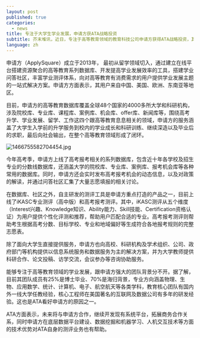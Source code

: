 ```yaml
---
layout: post
published: true
categories:
  - news
title: 专注于大学生学业发展，申请方获ATA战略投资
subtitle: 芥末堆讯，近日，专注于高等教育领域的教育科技公司申请方获得ATA战略投资，其他投资者还包括好未来、明势资本、海兆资本以及华清策源。
language: zh
---
```

申请方（ApplySquare）成立于2013年， 最初从留学领域切入，通过建立在线平台搭建资源聚合的高等教育系列数据库、开发提高学业发展效率的工具，搭建学业问答社区，丰富学业测评体系，向对高等教育有消费需求的用户提供学业发展主题的一站式解决方案。申请方方面表示，其用户来自中国、美国、欧洲、东南亚等地区。

目前，申请方的高等教育数据库覆盖全球48个国家的4000多所大学和科研机构，涉及院校库、专业库、课程库、案例库、机会库、offer库、新闻库等，围绕高考升学、学业发展、留学、工作这四个跟高等教育息息相关的领域，申请方的服务涵盖了大学生入学前的升学服务到校内的学业成长和科研训练、继续深造以及毕业后的求职，最后向社会输出，在整个高等教育领域形成了闭环。

![1466755582704454.jpg]({{site.baseurl}}/image/1466755582704454.jpg)

今年高考季，申请方上线了高考报考相关的系列数据库，包含近十年各学校及招生专业的分数线数据库，还涵盖大学的院校库、专业库、案例库、报考机会库等各种常用的数据库。同时，申请方还会实时发布高考报考机会的动态信息，以及对政策的解读，并通过问答社区汇集了大量志愿填报的相关讨论。

在数据库、社区之外，自主研发的测评工具是申请方重点打造的产品之一，目前上线了iKASC专业测评（高中版）和高考报考测评。其中，iKASC测评从五个维度（Interest兴趣、Knowledge知识、Ability能力、Skill技能、Certification资格认证）为用户提供个性化评测和推荐，帮助用户匹配合适的专业。高考报考测评则帮助考生根据高考分数、目标学校、专业和地域偏好等生成符合各地报考规则的完整志愿表。

除了面向大学生直接提供服务，申请方也向高校、科研机构及学术组织、公司、政府部门等机构提供以信息系统服务和数据服务为主的解决方案，并为大学教师提供科研合作、论文投稿、访学交流，会议参办等咨询协助服务。

能够专注于高等教育领域的学业发展，跟申请方强大的团队背景分不开。据了解，目前其团队成员有25%是博士毕业、70%是海归背景，专业方向涵盖物理、生物、应用数学、统计、计算机、电子、航空航天等各类学科，教育核心团队有国内外一线大学任教经验，核心工程师在美国著名的互联网及数据公司有多年的研发经验。这也是ATA看好申请方的原因之一。

ATA方面表示，未来将与申请方合作，继续开发现有系统平台，拓展商务合作关系，同时申请方在底层数据平台建设、数据挖掘和机器学习、人机交互技术等方面的技术优势对ATA自身的测评业务也有帮助。
